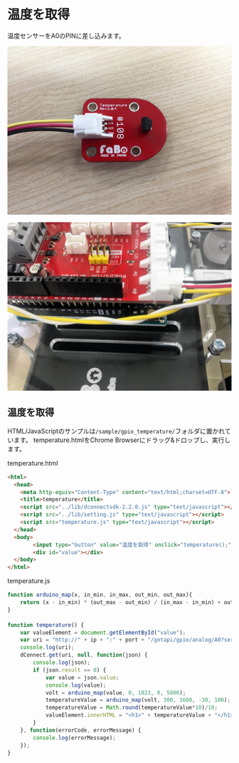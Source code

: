 # 温度を取得

温度センサーをA0のPINに差し込みます。

![](./img/temperature001.jpg)

![](./img/temperature002.png)

## 温度を取得

HTML/JavaScriptのサンプルは`/sample/gpio_temperature/`フォルダに置かれています。
temperature.htmlをChrome Browserにドラッグ&ドロップし、実行します。

temperature.html

```html
<html>
  <head>
    <meta http-equiv="Content-Type" content="text/html;charset=UTF-8">
    <title>temperature</title>
    <script src="../lib/dconnectsdk-2.2.0.js" type="text/javascript"></script>
    <script src="../lib/setting.js" type="text/javascript"></script>
    <script src="temperature.js" type="text/javascript"></script>
  </head>
  <body>
        <input type="button" value="温度を取得" onclick="temperature();"/><br />
        <div id="value"></div>
  </body>
</html>

```

temperature.js

```javascript
function arduino_map(x, in_min, in_max, out_min, out_max){
    return (x - in_min) * (out_max - out_min) / (in_max - in_min) + out_min;
}

function temperature() {
    var valueElement = document.getElementById("value");
    var uri = "http://" + ip + ":" + port + "/gotapi/gpio/analog/A0?serviceId=" + faboId;
    console.log(uri);
    dConnect.get(uri, null, function(json) {
        console.log(json);
        if (json.result == 0) {
            var value = json.value;
            console.log(value);
            volt = arduino_map(value, 0, 1023, 0, 5000);
            temperatureValue = arduino_map(volt, 300, 1600, -30, 100);
            temperatureValue = Math.round(temperatureValue*10)/10;
            valueElement.innerHTML = "<h1>" + temperatureValue + "</h1>";
        }
    }, function(errorCode, errorMessage) {
        console.log(errorMessage);
    });
}

```
